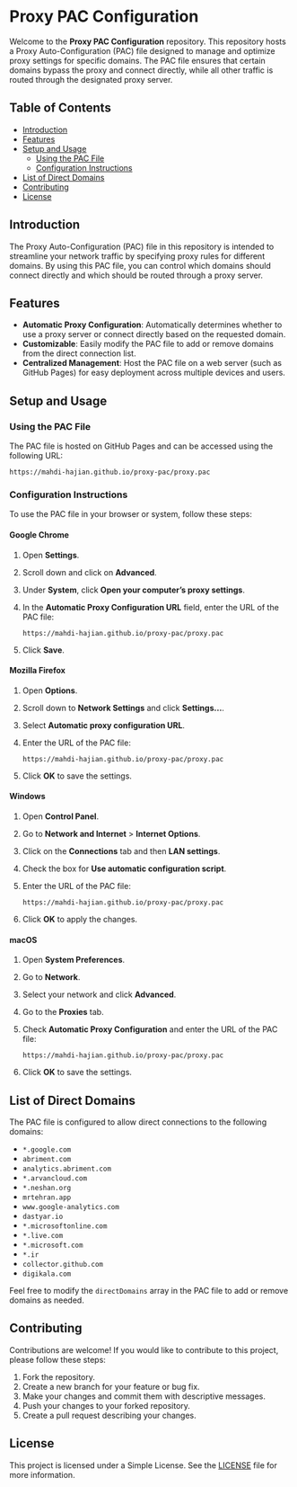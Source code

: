 
# Proxy PAC Configuration

Welcome to the **Proxy PAC Configuration** repository. This repository hosts a Proxy Auto-Configuration (PAC) file designed to manage and optimize proxy settings for specific domains. The PAC file ensures that certain domains bypass the proxy and connect directly, while all other traffic is routed through the designated proxy server.

## Table of Contents

- [Introduction](#introduction)
- [Features](#features)
- [Setup and Usage](#setup-and-usage)
  - [Using the PAC File](#using-the-pac-file)
  - [Configuration Instructions](#configuration-instructions)
- [List of Direct Domains](#list-of-direct-domains)
- [Contributing](#contributing)
- [License](#license)

## Introduction

The Proxy Auto-Configuration (PAC) file in this repository is intended to streamline your network traffic by specifying proxy rules for different domains. By using this PAC file, you can control which domains should connect directly and which should be routed through a proxy server.

## Features

- **Automatic Proxy Configuration**: Automatically determines whether to use a proxy server or connect directly based on the requested domain.
- **Customizable**: Easily modify the PAC file to add or remove domains from the direct connection list.
- **Centralized Management**: Host the PAC file on a web server (such as GitHub Pages) for easy deployment across multiple devices and users.

## Setup and Usage

### Using the PAC File

The PAC file is hosted on GitHub Pages and can be accessed using the following URL:

```
https://mahdi-hajian.github.io/proxy-pac/proxy.pac
```

### Configuration Instructions

To use the PAC file in your browser or system, follow these steps:

#### Google Chrome

1. Open **Settings**.
2. Scroll down and click on **Advanced**.
3. Under **System**, click **Open your computer’s proxy settings**.
4. In the **Automatic Proxy Configuration URL** field, enter the URL of the PAC file:

   ```
   https://mahdi-hajian.github.io/proxy-pac/proxy.pac
   ```

5. Click **Save**.

#### Mozilla Firefox

1. Open **Options**.
2. Scroll down to **Network Settings** and click **Settings...**.
3. Select **Automatic proxy configuration URL**.
4. Enter the URL of the PAC file:

   ```
   https://mahdi-hajian.github.io/proxy-pac/proxy.pac
   ```

5. Click **OK** to save the settings.

#### Windows

1. Open **Control Panel**.
2. Go to **Network and Internet** > **Internet Options**.
3. Click on the **Connections** tab and then **LAN settings**.
4. Check the box for **Use automatic configuration script**.
5. Enter the URL of the PAC file:

   ```
   https://mahdi-hajian.github.io/proxy-pac/proxy.pac
   ```

6. Click **OK** to apply the changes.

#### macOS

1. Open **System Preferences**.
2. Go to **Network**.
3. Select your network and click **Advanced**.
4. Go to the **Proxies** tab.
5. Check **Automatic Proxy Configuration** and enter the URL of the PAC file:

   ```
   https://mahdi-hajian.github.io/proxy-pac/proxy.pac
   ```

6. Click **OK** to save the settings.

## List of Direct Domains

The PAC file is configured to allow direct connections to the following domains:

- `*.google.com`
- `abriment.com`
- `analytics.abriment.com`
- `*.arvancloud.com`
- `*.neshan.org`
- `mrtehran.app`
- `www.google-analytics.com`
- `dastyar.io`
- `*.microsoftonline.com`
- `*.live.com`
- `*.microsoft.com`
- `*.ir`
- `collector.github.com`
- `digikala.com`

Feel free to modify the `directDomains` array in the PAC file to add or remove domains as needed.

## Contributing

Contributions are welcome! If you would like to contribute to this project, please follow these steps:

1. Fork the repository.
2. Create a new branch for your feature or bug fix.
3. Make your changes and commit them with descriptive messages.
4. Push your changes to your forked repository.
5. Create a pull request describing your changes.

## License

This project is licensed under a Simple License. See the [LICENSE](LICENSE) file for more information.
